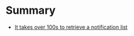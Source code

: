 # Summary

<!-- [Welcome](./robert_chu.md) -->
- [It takes over 100s to retrieve a notification list](./notification_api.md)
